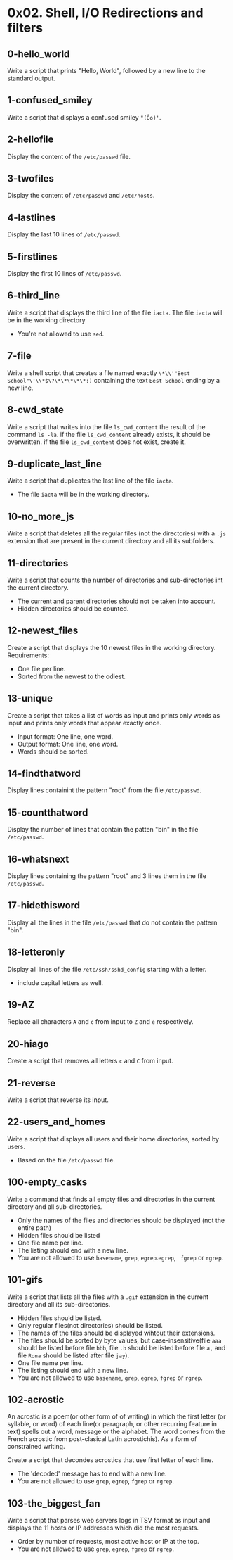 # 0x02. Shell, I/O Redirections and filters
## 0-hello_world
Write a script that prints "Hello, World", followed by a new line to the standard output.
## 1-confused_smiley
Write a script that displays a confused smiley ``` "(Ôo)' ```.
## 2-hellofile
Display the content of the ``` /etc/passwd ``` file.
## 3-twofiles
Display the content of ``` /etc/passwd ``` and ``` /etc/hosts ```.
## 4-lastlines
Display the last 10 lines of ``` /etc/passwd ```.
## 5-firstlines
Display the first 10 lines of ``` /etc/passwd ```.
## 6-third_line
Write a script that displays the third line of the file ``` iacta ```.
The file ``` iacta ``` will be in the working directory
- You're not allowed to use ``` sed ```.
## 7-file
Write a shell script that creates a file named exactly ``` \*\\'"Best School"\'\\*$\?\*\*\*\*\*:) ```
containing the text ``` Best School ``` ending by a new line.
## 8-cwd_state
Write a script that writes into the file ``` ls_cwd_content ``` the result of the command ``` ls -la ```. if the file ``` ls_cwd_content ``` already exists, it should be overwritten. if the file ``` ls_cwd_content ``` does not exist, create it.
## 9-duplicate_last_line
Write a script that duplicates the last line of the file ``` iacta ```.
- The file ``` iacta ``` will be in the working directory.
## 10-no_more_js
Write a script that deletes all the regular files (not the directories) with a ``` .js ``` extension that are present in the current directory and all its subfolders.
## 11-directories
Write a script that counts the number of directories and sub-directories int the current directory.
- The current and parent directories should not be taken into account.
- Hidden directories should be counted.
## 12-newest_files
Create a script that displays the 10 newest files in the working directory.
Requirements: 
- One file per line.
- Sorted from the newest to the odlest.
## 13-unique
Create a script that takes a list of words as input and prints only words as input and prints only words that appear exactly once.
- Input format: One line, one word.
- Output format: One line, one word.
- Words should be sorted.
## 14-findthatword
Display lines containint the pattern "root" from the file ``` /etc/passwd ```.
## 15-countthatword
Display the number of lines that contain the patten "bin" in the file ``` /etc/passwd ```.
## 16-whatsnext
Display lines containing the pattern "root" and 3 lines them in the file ``` /etc/passwd ```.
## 17-hidethisword
Display all the lines in the file ``` /etc/passwd ``` that do not contain the pattern "bin".
## 18-letteronly
Display all lines of the file ``` /etc/ssh/sshd_config ``` starting with a letter.
- include capital letters as well.
## 19-AZ
Replace all characters ``` A ``` and ``` c ``` from input to ``` Z ``` and ``` e ``` respectively.
## 20-hiago
Create a script that removes all letters ``` c ``` and ``` C ``` from input.
## 21-reverse
Write a script that reverse its input.
## 22-users_and_homes
Write a script that displays all users and their home directories, sorted by users.
- Based on the file ``` /etc/passwd ``` file.
## 100-empty_casks
Write a command that finds all empty files and directories in the current directory and all sub-directories.
- Only the names of the files and directories should be displayed (not the entire path)
- Hidden files should be listed
- One file name per line.
- The listing should end with a new line.
- You are not allowed to use ``` basename ```, ``` grep ```, ``` egrep ```.``` egrep ```, ``` fgrep``` or ``` rgrep ```.
## 101-gifs
Write  a script that lists all the files with a ``` .gif ``` extension in the current directory and all its sub-directories. 
- Hidden files should be listed.
- Only regular files(not directories) should be listed.
- The names of the files should be displayed wihtout their extensions.
- The files should be sorted by byte values, but case-insensitive(file ``` aaa ``` should be listed before file ``` bbb ```, file ``` .b ``` should be listed before file ``` a, ``` and file ``` Rona ``` should be listed after file ``` jay ```).
- One file name per line.
- The listing should end with a new line.
- You are not allowed to use ``` basename ```, 	``` grep ```, ``` egrep ```, ``` fgrep ``` or ``` rgrep ```.
## 102-acrostic
An acrostic is a poem(or other form of of writing) in which the first letter (or syllable, or word) of each line(or paragraph, or other recurring feature in text) spells out a word, message or the alphabet. The word comes from the French acrostic from post-clasical Latin acrostichis). As a form of constrained writing.

Create a script that decondes acrostics that use first letter of each line.
- The 'decoded' message has to end with a new line.
- You are not allowed to use ``` grep ```, ``` egrep ```, ``` fgrep ``` or ``` rgrep ```.
## 103-the_biggest_fan
Write a script that parses web servers logs in TSV format as input and displays the 11 hosts or IP addresses which did the most requests.
- Order by number of requests, most active host or IP at the top.
- You are not allowed to use ``` grep ```, ``` egrep ```, ``` fgrep ``` or ``` rgrep ```.

